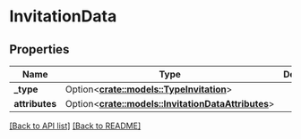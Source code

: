 # InvitationData

## Properties

Name | Type | Description | Notes
------------ | ------------- | ------------- | -------------
**_type** | Option<[**crate::models::TypeInvitation**](TypeInvitation.md)> |  | 
**attributes** | Option<[**crate::models::InvitationDataAttributes**](InvitationDataAttributes.md)> |  | 

[[Back to API list]](../README.md#documentation-for-api-endpoints) [[Back to README]](../README.md)



